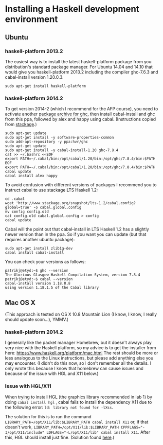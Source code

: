 # Installing a Haskell development environment

## Ubuntu

### haskell-platform 2013.2

The easiest way is to install the latest haskell-platform package from
you distribution's standard package manager. For Ubuntu 14.04 and
14.10 that would give you haskell-platform 2013.2 including the
compiler ghc-7.6.3 and cabal-install version 1.20.0.3.

```Shell
sudo apt-get install haskell-platform
```

### haskell-platform 2014.2

To get version 2014-2 (which I recommend for the AFP course), you need to activate another [package archive
for ghc](ppa:hvr/ghc), then install cabal-install and ghc from this
ppa, followed by alex and happy using cabal.  (Instructions copied
from [stackage](http://www.stackage.org/install#ubuntu).)

```Shell
sudo apt-get update
sudo apt-get install -y software-properties-common
sudo add-apt-repository -y ppa:hvr/ghc
sudo apt-get update
sudo apt-get install -y cabal-install-1.20 ghc-7.8.4
cat >> ~/.bashrc <<EOF
export PATH=~/.cabal/bin:/opt/cabal/1.20/bin:/opt/ghc/7.8.4/bin:$PATH
EOF
export PATH=~/.cabal/bin:/opt/cabal/1.20/bin:/opt/ghc/7.8.4/bin:$PATH
cabal update
cabal install alex happy
```

To avoid confusion with different versions of packages I recommend you
to instruct cabal to use stackage LTS Haskell 1.2:

```Shell
cd .cabal
wget 'http://www.stackage.org/snapshot/lts-1.2/cabal.config?global=true' -o cabal.global.config
mv config config.old
cat config.old cabal.global.config > config
cabal update
```

Cabal will the point out that cabal-install in LTS Haskell 1.2 has a
slightly newer version than in the ppa. So if you want you can update
(but that requires another ubuntu package):

```Shell
sudo apt-get install zlib1g-dev
cabal install cabal-install
```

You can check your versions as follows:

```Shell
patrikj@etyd:~$ ghc --version
The Glorious Glasgow Haskell Compilation System, version 7.8.4
patrikj@etyd:~$ cabal --version
cabal-install version 1.18.0.8
using version 1.18.1.5 of the Cabal library 
```

## Mac OS X
(This approach is tested on OS X 10.8 Mountain Lion (I know, I know, I really should update soon...), YMMV.)

### haskell-platform 2014.2
I generally like the packet manager Homebrew, but it doesn't always play very nice with the Haskell platform, so my advice is to get the installer from here: https://www.haskell.org/platform/mac.html The rest should be more or less analogous to the Linux instructions, but please add anything else you may encounter. (I didn't do this now, so I don't remember all the details. I only wrote this because I know that homebrew can cause issues and because of the issue with HGL and X11 below.)

### Issue with HGL/X11
When trying to install HGL (the graphics library recommended in lab 1) by doing `cabal install hgl` , cabal fails to install the dependency X11 due to the following error: `ld: library not found for -lXss`.

The solution for this is to run the command `LIBRARY_PATH=/opt/X11/lib:$LIBRARY_PATH cabal install X11` or, if that doesn't work, `LIBRARY_PATH=/opt/X11/lib:$LIBRARY_PATH CPPFLAGS="-I/opt/X11/include" LDFLAGS="-L/opt/X11/lib" cabal install X11`. After this, HGL should install just fine. (Solution found [here](https://github.com/haskell-pkg-janitors/X11/issues/24#issuecomment-47996753).)
